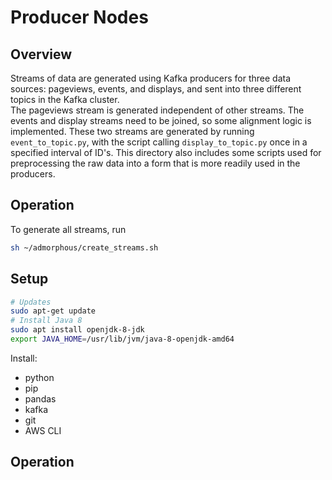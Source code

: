 # Producer Nodes  

## Overview  

Streams of data are generated using Kafka producers for three data sources: 
pageviews, events, and displays, and sent into three different topics
 in the Kafka cluster.   
The pageviews stream is generated independent of other streams. 
The events and display streams need to be joined, so some alignment 
logic is implemented. These two streams are generated by running  
`event_to_topic.py`, with the script calling `display_to_topic.py` 
once in a specified interval of ID's.
 This directory also includes some scripts used for preprocessing the 
raw data into a form that is more readily used in the producers.  

## Operation  
To generate all streams, run  

```bash
sh ~/admorphous/create_streams.sh
```     

## Setup    

```bash
# Updates
sudo apt-get update
# Install Java 8
sudo apt install openjdk-8-jdk
export JAVA_HOME=/usr/lib/jvm/java-8-openjdk-amd64
```
Install:  
- python  
- pip  
- pandas  
- kafka    
- git  
- AWS CLI  

## Operation  

